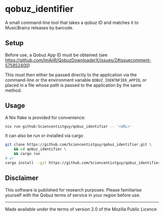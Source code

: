 # qobuz_identifier

A small command-line tool that takes a qobuz ID and matches it to MusicBrainz releases by barcode.

## Setup

Before use, a Qobuz App ID must be obtained (see https://github.com/ImAiiR/QobuzDownloaderX/issues/2#issuecomment-575852400)

This must then either be passed directly to the application via the command-line or the environment variable `QOBUZ_IDENTNFIER_APPID`, or placed in a file whose path is passed to the application by the same method.

## Usage

A Nix flake is provided for convenience:

```sh
nix run github:Sciencentistguy/qobuz_identifier -- '<URL>'
```

It can also be run or installed via cargo

```sh
git clone https://github.com/Sciencentistguy/qobuz_identifier.git \
    && cd qobuz_identifier \
    && cargo run
# or
cargo install --git https://github.com/Sciencentistguy/qobuz_identifier.git
```

## Disclaimer

This software is published for research purposes. Please familiarise yourself with the Qobuz terms of service in your region before use.

---

Made available under the terms of version 2.0 of the Mozilla Public Licence
